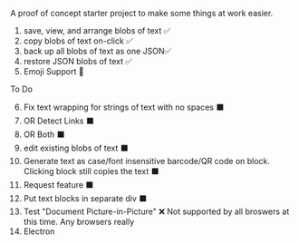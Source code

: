 A proof of concept starter project to make some things at work easier.
1. save, view, and arrange blobs of text ✅
2. copy blobs of text on-click ✅
3. back up all blobs of text as one JSON✅
4. restore JSON blobs of text ✅
5. Emoji Support 🍒

To Do

6. Fix text wrapping for strings of text with no spaces ⬛
7. OR Detect Links ⬛
8. OR Both ⬛
9. edit existing blobs of text ⬛
10. Generate text as case/font insensitive barcode/QR code on block. Clicking block still copies the text ⬛
11. Request feature ⬛
12. Put text blocks in separate div ⬛
13. Test "Document Picture-in-Picture" ❌ Not supported by all broswers at this time. Any browsers really
14. Electron